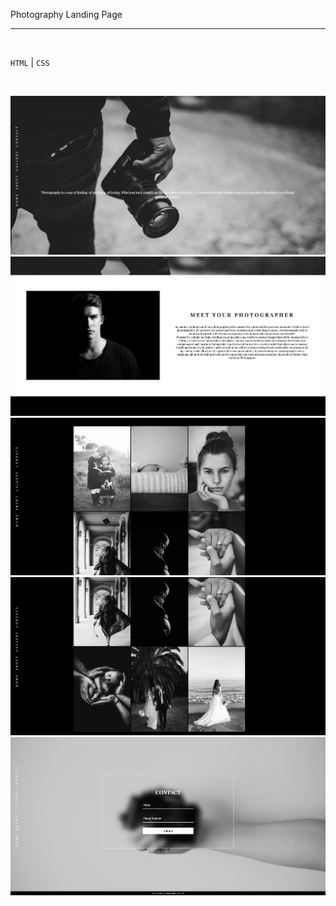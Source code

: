 Photography Landing Page 
<hr>
<br>

``HTML`` | ``CSS``

<br>

![](images/aphoto1.jpg)
![](images/aphoto2.jpg)
![](images/aphoto3.jpg)
![](images/aphoto4.jpg)
![](images/aphoto5.jpg)
